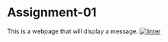 # Assignment-01
This is a webpage that will display a message.
[![linter](https://github.com/Mr-Ohara/Assignment-01/workflows/linter/badge.svg)](https://github.com/marketplace/actions/super-linter)  

